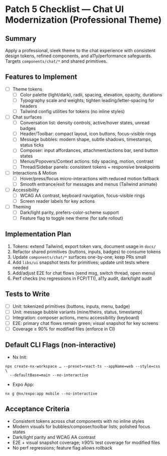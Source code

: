 # Patch 5 Checklist — Chat UI Modernization (Professional Theme)

## Summary
Apply a professional, sleek theme to the chat experience with consistent design tokens, refined components, and a11y/performance safeguards. Targets `components/chat/*` and shared primitives.

## Features to Implement
- [ ] Theme tokens
  - [ ] Color palette (light/dark), radii, spacing, elevation, opacity, durations
  - [ ] Typography scale and weights; tighten leading/letter-spacing for headers
  - [ ] Tailwind config utilities for tokens (no inline styles)
- [ ] Chat surfaces
  - [ ] Conversation list: density controls, active/hover states, unread badges
  - [ ] Header/Toolbar: compact layout, icon buttons, focus-visible rings
  - [ ] Message bubbles: modern shape, subtle shadows, timestamps, status ticks
  - [ ] Composer: input affordances, attachment/actions bar, send button states
  - [ ] Menus/Popovers/Context actions: tidy spacing, motion, contrast
  - [ ] Thread/Sidebar panels: consistent tokens + responsive breakpoints
- [ ] Interactions & Motion
  - [ ] Hover/press/focus micro-interactions with reduced motion fallback
  - [ ] Smooth entrance/exit for messages and menus (Tailwind animate)
- [ ] Accessibility
  - [ ] WCAG AA contrast, keyboard navigation, focus-visible rings
  - [ ] Screen reader labels for key actions
- [ ] Theming
  - [ ] Dark/light parity, prefers-color-scheme support
  - [ ] Feature flag to toggle new theme (for safe rollout)

## Implementation Plan
1) Tokens: extend Tailwind, export token vars, document usage in `docs/`
2) Refactor shared primitives (buttons, inputs, badges) to consume tokens
3) Update `components/chat/*` surfaces one-by-one; keep PRs small
4) Add `libs/ui` snapshot tests for primitives; update unit tests where needed
5) Add/adjust E2E for chat flows (send msg, switch thread, open menu)
6) Perf checks (no regressions in FCP/TTI), a11y audit, dark/light audit

## Tests to Write
- [ ] Unit: tokenized primitives (buttons, inputs, menu, badge)
- [ ] Unit: message bubble variants (mine/theirs, status, timestamp)
- [ ] Integration: composer actions, menu accessibility (keyboard)
- [ ] E2E: primary chat flows remain green; visual snapshot for key screens
- [ ] Coverage ≥ 90% for modified files (enforce in CI)

## Default CLI Flags (non-interactive)
- Nx Init:

```
npx create-nx-workspace … --preset=react-ts --appName=web --style=css \
  --defaultBase=main --no-interactive
```

- Expo App:

```
nx g @nx/expo:app mobile --no-interactive
```

## Acceptance Criteria
- Consistent tokens across chat components with no inline styles
- Modern visuals for bubbles/composer/toolbar lists; polished focus states
- Dark/light parity and WCAG AA contrast
- E2E + visual snapshot coverage; ≥90% test coverage for modified files
- No perf regressions; feature flag allows rollback
